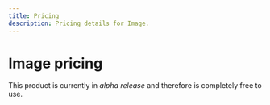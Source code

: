 ```yaml
---
title: Pricing
description: Pricing details for Image.
---
```


# Image pricing

This product is currently in _alpha release_ and therefore is completely free to use.
